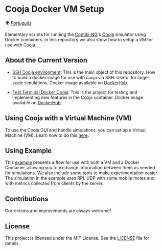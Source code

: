 # **Cooja Docker VM Setup**

🌍 *[Português](README_pt.md)*

Elementary scripts for running the [Contiki-NG](https://github.com/contiki-ng/contiki-ng)'s [Cooja](https://github.com/contiki-ng/cooja) simulator using Docker containers. In this repository we also show how to setup a VM for use with Cooja.

## About the Current Version

- [SSH Cooja environment](./ssh-docker-cooja): This is the main object of this repository. How to build a docker image for use with cooja via SSH. Useful for large-scale simulations. Docker image available on [DockerHub](https://hub.docker.com/repository/docker/juniocesarferreira/simulation-cooja/general).

- [Test Terminal Docker Cooja](./test-docker-cooja): This is the project for testing and implementing new features in the Cooja container. Docker image available on [DockerHub](https://hub.docker.com/repository/docker/juniocesarferreira/docker-cooja/general).

## Using Cooja with a Virtual Machine (VM)

To use the Cooja GUI and handle simulations, you can set up a Virtual Machine (VM). Learn how to do this [here](./vm/prepare-vm-enviroment.md).


## Using Example
This [example](./example) presents a flow for use with both a VM and a Docker Container, allowing you to exchange information between them as needed for simulations. We also include some tools to make experimentation easier. The simulation in the example uses RPL UDP with some mobile motes and with metrics collected from clients by the server.


## Contributions

Corrections and improvements are always welcome!


## License

This project is licensed under the MIT License. See the [LICENSE](./LICENSE) file for details.

